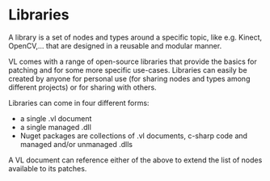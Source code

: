 # Libraries

A library is a set of nodes and types around a specific topic, like e.g. Kinect, OpenCV,... that are designed in a reusable and modular manner.

VL comes with a range of open-source libraries that provide the basics for patching and for some more specific use-cases. Libraries can easily be created by anyone for personal use (for sharing nodes and types among different projects) or for sharing with others.

Libraries can come in four different forms:

* a single .vl document
* a single managed .dll
* Nuget packages are collections of .vl documents, c-sharp code and managed and/or unmanaged .dlls

A VL document can reference either of the above to extend the list of nodes available to its patches.
